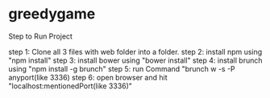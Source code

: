 # greedygame
Step to Run Project

step 1: Clone all 3 files with web folder into a folder.
step 2: install npm using "npm install" 
step 3: install bower using "bower install" 
step 4: install brunch using "npm install -g brunch" 
step 5: run Command "brunch w -s -P anyport(like 3336) 
step 6: open browser and hit "localhost:mentionedPort(like 3336)"

